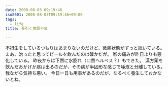 ```yaml
---
date: 2008-08-03 09:19:46
iso8601: 2008-08-03T09:19:46+09:00
tags:
  - life
title: 長引く体調不良

---
```


不摂生をしているつもりはあまりないのだけど、微熱状態がずっと続いている。
まあ、治ったと思ってビールを飲んだのは確かだが。
喉の痛みが昨日よりも悪化している。
昨夜からは下唇に水膨れ（口唇ヘルペス？）もできた。
漢方薬を飲んだおかげか痰は出るのだが、その痰が半固形な感じで唾液と分離している。
我ながら気持ち悪い。
今日一日も用事があるのだが、なるべく養生しておかないとね&#133;。

